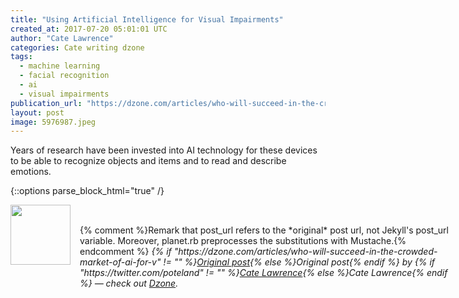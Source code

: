 ```yaml
---
title: "Using Artificial Intelligence for Visual Impairments"
created_at: 2017-07-20 05:01:01 UTC
author: "Cate Lawrence"
categories: Cate writing dzone
tags: 
  - machine learning
  - facial recognition
  - ai
  - visual impairments
publication_url: "https://dzone.com/articles/who-will-succeed-in-the-crowded-market-of-ai-for-v"
layout: post
image: 5976987.jpeg
---
```

Years of research have been invested into AI technology for these devices to be able to recognize objects and items and to read and describe emotions.


{::options parse_block_html="true" /}
<div class="author">
   <img src="https://www.rss-specifications.com/rss-spec-rss.gif" style="width: 96px; height: 96;">
   <span style="position: absolute; padding: 32px 15px;">{% comment %}Remark that post_url refers to the *original* post url, not Jekyll's post_url variable. Moreover, planet.rb preprocesses the substitutions with Mustache.{% endcomment %}
      <i>{% if "https://dzone.com/articles/who-will-succeed-in-the-crowded-market-of-ai-for-v" != "" %}<a href="https://dzone.com/articles/who-will-succeed-in-the-crowded-market-of-ai-for-v">Original post</a>{% else %}Original post{% endif %} by {% if "https://twitter.com/poteland" != "" %}<a href="https://twitter.com/poteland">Cate Lawrence</a>{% else %}Cate Lawrence{% endif %} &mdash; check out <a href="https://dzone.com">Dzone</a>.</i>
  </span>
</div>
